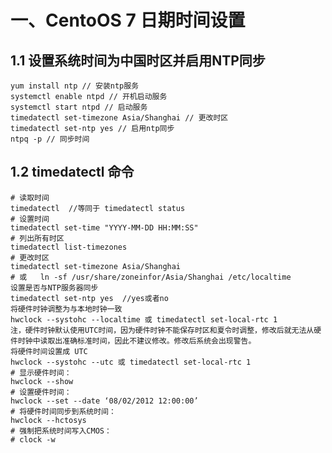 <!--
 * @Description: centos7 系统使用手册
 * @Version: 1.0
 * @Autor: x-one
 * @Date: 2020-11-23 14:14:26
 * @LastEditors: x-one
 * @LastEditTime: 2020-11-23 14:18:16
-->

# 一、CentoOS 7 日期时间设置

## 1.1 设置系统时间为中国时区并启用NTP同步

    yum install ntp // 安装ntp服务
    systemctl enable ntpd // 开机启动服务
    systemctl start ntpd // 启动服务
    timedatectl set-timezone Asia/Shanghai // 更改时区
    timedatectl set-ntp yes // 启用ntp同步
    ntpq -p // 同步时间

## 1.2 timedatectl 命令

    # 读取时间
    timedatectl  //等同于 timedatectl status
    # 设置时间
    timedatectl set-time "YYYY-MM-DD HH:MM:SS"
    # 列出所有时区
    timedatectl list-timezones
    # 更改时区
    timedatectl set-timezone Asia/Shanghai
    # 或   ln -sf /usr/share/zoneinfor/Asia/Shanghai /etc/localtime     
    设置是否与NTP服务器同步
    timedatectl set-ntp yes  //yes或者no
    将硬件时钟调整为与本地时钟一致
    hwclock --systohc --localtime 或 timedatectl set-local-rtc 1
    注，硬件时钟默认使用UTC时间，因为硬件时钟不能保存时区和夏令时调整，修改后就无法从硬件时钟中读取出准确标准时间，因此不建议修改。修改后系统会出现警告。
    将硬件时间设置成 UTC
    hwclock --systohc --utc 或 timedatectl set-local-rtc 1
    # 显示硬件时间：
    hwclock --show
    # 设置硬件时间：
    hwclock --set --date ‘08/02/2012 12:00:00’
    # 将硬件时间同步到系统时间：
    hwclock --hctosys
    # 强制把系统时间写入CMOS：
    # clock -w
